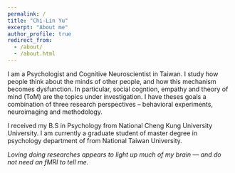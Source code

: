```yaml
---
permalink: /
title: "Chi-Lin Yu"
excerpt: "About me"
author_profile: true
redirect_from: 
  - /about/
  - /about.html
---
```


I am a Psychologist and Cognitive Neuroscientist in Taiwan. I study how people think about the minds of other people, and how this mechanism becomes dysfunction. In particular, social cogntion, empathy and theory of mind (ToM) are the topics under investigation. I have theses goals a combination of three research perspectives – behavioral experiments, neuroimaging and methodology.

I received my B.S in Psychology from National Cheng Kung University University. I am currently a graduate student of master degree in psychology department of from National Taiwan University.

*Loving doing researches appears to light up much of my brain — and do not need an fMRI to tell me.*